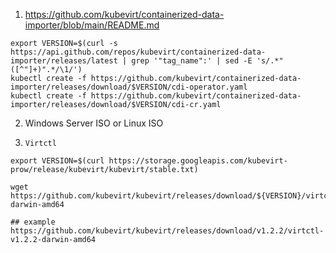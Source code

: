 1. https://github.com/kubevirt/containerized-data-importer/blob/main/README.md

```
export VERSION=$(curl -s https://api.github.com/repos/kubevirt/containerized-data-importer/releases/latest | grep '"tag_name":' | sed -E 's/.*"([^"]+)".*/\1/')
kubectl create -f https://github.com/kubevirt/containerized-data-importer/releases/download/$VERSION/cdi-operator.yaml
kubectl create -f https://github.com/kubevirt/containerized-data-importer/releases/download/$VERSION/cdi-cr.yaml
```
2. Windows Server ISO or Linux ISO

3. `Virtctl`
```
export VERSION=$(curl https://storage.googleapis.com/kubevirt-prow/release/kubevirt/kubevirt/stable.txt)

wget https://github.com/kubevirt/kubevirt/releases/download/${VERSION}/virtctl-${VERSION}-darwin-amd64

## example
https://github.com/kubevirt/kubevirt/releases/download/v1.2.2/virtctl-v1.2.2-darwin-amd64
```